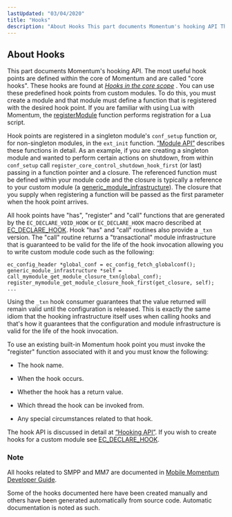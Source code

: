 ```yaml
---
lastUpdated: "03/04/2020"
title: "Hooks"
description: "About Hooks This part documents Momentum's hooking API The most useful hook points are defined within the core of Momentum and are called core hooks These hooks are found at Chapter 60 Hooks in the core scope You can use these predefined hook points from custom modules To do this..."
---
```


## <a name="hooks.about"></a> About Hooks

This part documents Momentum's hooking API. The most useful hook points are defined within the core of Momentum and are called "core hooks". These hooks are found at [*Hooks in the core scope*](/momentum/3/3-api/hooks-core) . You can use these predefined hook points from custom modules. To do this, you must create a module and that module must define a function that is registered with the desired hook point. If you are familiar with using Lua with Momentum, the [registerModule](/momentum/3/3-reference/3-reference-lua-ref-msys-register-module) function performs registration for a Lua script.

Hook points are registered in a singleton module's `conf_setup` function or, for non-singleton modules, in the `ext_init` function. [“Module API”](/momentum/3/3-api/arch-primary-apis#arch.module) describes these functions in detail. As an example, if you are creating a singleton module and wanted to perform certain actions on shutdown, from within `conf_setup` call `register_core_control_shutdown_hook_first` (or last) passing in a function pointer and a closure. The referenced function must be defined within your module code and the closure is typically a reference to your custom module (a [generic_module_infrastructure](/momentum/3/3-api/structs-generic-module-infrastructure)). The closure that you supply when registering a function will be passed as the first parameter when the hook point arrives.

All hook points have "has", "register" and "call" functions that are generated by the `EC_DECLARE_VOID_HOOK` or `EC_DECLARE_HOOK` macro described at [EC_DECLARE_HOOK](/momentum/3/3-api/apis-ec-declare-hook). Hook "has" and "call" routines also provide a `_txn` version. The "call" routine returns a "transactional" module infrastructure that is guaranteed to be valid for the life of the hook invocation allowing you to write custom module code such as the following:

```
ec_config_header *global_conf = ec_config_fetch_globalconf();
generic_module_infrastructure *self = call_mymodule_get_module_closure_txn(global_conf);
register_mymodule_get_module_closure_hook_first(get_closure, self);
...
```

Using the `_txn` hook consumer guarantees that the value returned will remain valid until the configuration is released. This is exactly the same idiom that the hooking infrastructure itself uses when calling hooks and that's how it guarantees that the configuration and module infrastructure is valid for the life of the hook invocation.

To use an existing built-in Momentum hook point you must invoke the "register" function associated with it and you must know the following:

*   The hook name.

*   When the hook occurs.

*   Whether the hook has a return value.

*   Which thread the hook can be invoked from.

*   Any special circumstances related to that hook.

The hook API is discussed in detail at [“Hooking API”](/momentum/3/3-api/arch-primary-apis#arch.hooking). If you wish to create hooks for a custom module see [EC_DECLARE_HOOK](/momentum/3/3-api/apis-ec-declare-hook).

### Note

All hooks related to SMPP and MM7 are documented in [Mobile Momentum Developer Guide](/momentum/mobile/mobile-developer-guide).

Some of the hooks documented here have been created manually and others have been generated automatically from source code. Automatic documentation is noted as such.

